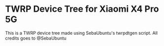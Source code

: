 # TWRP Device Tree for Xiaomi X4 Pro 5G
This is a TWRP device tree made using SebaUbuntu's twrpdtgen script. All credits goes to @SebaUbuntu
